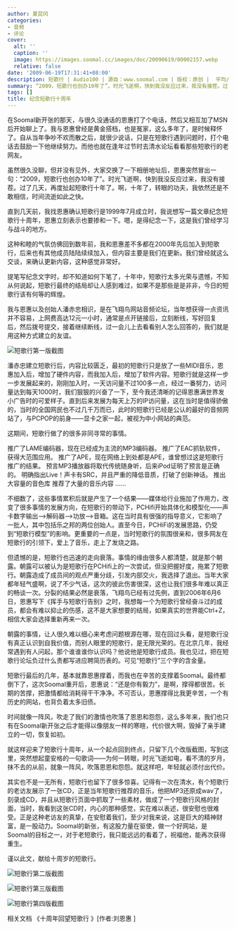 ```yaml
---
author: 夏昆冈
categories:
- 音频
- 评论
cover:
  alt: ''
  caption: ''
  image: https://images.soomal.cc/images/doc/20090619/00002157.webp
  relative: false
date: '2009-06-19T17:31:41+08:00'
description: 短歌行 | Audio100 | 源自：www.soomal.com | 版权：原创 |  平均/总评分：10.00/190
summary: “2009，短歌行也创办10年了”。时光飞逝啊，快到我没反应过来，我没有接茬。过了几天，再度扯起短歌行十年了。啊，十年了，转眼的功夫，我依然还是不敢相信，时间流逝如此之快。直到几天前，我找恩惠确认短歌行是1999年7月成立时，我说想写一篇文章纪念短歌行十周年，恩惠立刻表示也要掺和一下。嗯，是得纪念一下，这是我们曾经学习与战斗的地方。
tags: []
title: 纪念短歌行十周年
---
```


在Soomal新开张的那天，与很久没通话的恩惠打了个电话，然后又相互加了MSN后开始聊上了。我与恩惠曾经是黄金搭档，也是冤家，这么多年了，是时候释怀了。自从当年争吵不欢而散之后，就很少说话，只是在短歌行遇到问题时，打个电话去鼓励一下他继续努力。而他也就在逢年过节时去清水论坛看看那些短歌行的老网友。



虽然很久没聊，但并没有见外，大家交换了一下相册地址后，恩惠突然冒出一句：“2009，短歌行也创办10年了”。时光飞逝啊，快到我没反应过来，我没有接茬。过了几天，再度扯起短歌行十年了。啊，十年了，转眼的功夫，我依然还是不敢相信，时间流逝如此之快。



直到几天前，我找恩惠确认短歌行是1999年7月成立时，我说想写一篇文章纪念短歌行十周年，恩惠立刻表示也要掺和一下。嗯，是得纪念一下，这是我们曾经学习与战斗的地方。



这种和睦的气氛仿佛回到数年前，我和恩惠差不多都在2000年先后加入到短歌行，后来也有其他成员陆陆续续加入，但内容主要是我们在更新。我们曾经就这么交谈，来确认更新内容，这种感觉非常好。



提笔写纪念文字时，却不知道如何下笔了，十年中，短歌行太多光荣与遗憾，不知从何说起，短歌行最终的结局却让人感到难过，如果不是那些是是非非，今日的短歌行该有何等的辉煌。



我与恩惠以及创始人潘赤忠相识，是在飞翔鸟网站音频论坛，当年想获得一点资讯并不容易，上网费高达12元一小时，通常是点开链接后，立刻断线，写好回复后，然后拨号提交，接着继续断线，过一会儿上去看看别人怎么回答的，我们就是用这种方式建立的友谊。



![短歌行第一版截图](https://images.soomal.cc/images/doc/20090619/00002154.webp)



潘赤忠建立短歌行后，内容比较匮乏，最初的短歌行只是放了一些MIDI音乐，恩惠加入后，增加了硬件内容，而我加入后，增加了软件内容。短歌行就是这样一步一步发展起来的，刚刚加入时，一天访问量不过100多一点，经过一番努力，访问量达到每天1000时，我们狠狠的兴奋了一下，至今我还清晰的记得恩惠满世界发小广告时的可爱样子。直到后来发展为每天上万的IP访问量，这在当时是值得骄傲的，当时的全国网民也不过几千万而已，此时的短歌行已经是公认的最好的音频网站了，与PCPOP的前身――显卡之家一起，被视为中小网站的典范。



这期间，短歌行做了的很多非同寻常的事情。



推广了LAME编码器，现在已经成为主流的MP3编码器。
推广了EAC抓轨软件，获得大范围应用。
推广了APE，现在网络上到处都是APE，谁曾想过这是短歌行推广的结果。
预言MP3播放器将取代传统随身听，后来iPod证明了预言是正确的。
明确指出Live！声卡有SRC，并且严重的降低音质，打破了创新神话。
推出大容量的音色库
推荐了大量的音乐内容
……



不细数了，这些事情累积后就是产生了一个结果――媒体给行业施加了作用力，改变了很多事情的发展方向，在短歌行的带动下，PCHifi开始具体化和模型化――声卡数字输出-->解码器-->功放-->音箱。这在当时具有很强的指导意义，它影响了一批人，其中包括乐之邦的两位创始人。直至今日，PCHiFi的发展思路，仍受到“短歌行模型”的影响。更重要的一点是，当时短歌行的氛围很亲和，很多网友在短歌行的引领下，爱上了音乐，走上了发烧之路。



但遗憾的是，短歌行也迅速的走向衰落。事情的缘由很多人都清楚，就是那个朝露。朝露可以被认为是短歌行在PCHifi上的一次尝试，但没把握好度，拖累了短歌行。朝露造成了成员间的观点严重分歧，引发内部交火，我选择了退出。当年大家都年轻气盛啊，说了不少气话，这次的彼此伤害很深，这也让我们很多年难以真正的畅谈一次。分裂的结果必然是衰落，飞翔鸟已经有过先例，直到2006年6月6日，恩惠写下《挥手与短歌行告别》之时，我想每一个为短歌行曾经奋斗过的成员，都会有难以抑止的伤感，这不是大家想要的结局，如果真实的世界能Ctrl+Z，相信大家会选择重新再来一次。



朝露的事情，让人很久难以细心来考虑问题根源在哪，现在回过头看，是短歌行没有真正认识到自我价值，而别人眼里的短歌行，是无限光荣的。在北京几年，我经常遇到有人问起，那个谁谁谁你认识吗？他说他是短歌行成员。我也见过，把在短歌行论坛负过什么责都写进应聘简历表的。可见“短歌行”三个字的含金量。



短歌行最后的几年，基本就靠恩惠撑着，而我也在辛苦的支撑着Soomal。最终都倒下了，这次Soomal重开后，恩惠说：“还是你有毅力”，是啊，撑得都很苦。长期的苦撑，把激情都给消耗得干干净净。不可否认，恩惠撑得比我更辛苦，一个有历史的网站，也背负着太多旧债。



时间就像一阵风，吹走了我们的激情也吹落了恩恩和怨怨，这么多年来，我们也只有在Soomal新开张之后才能得以像朋友一样的寒暄，代价很大啊，毁掉了亲手建立的一切，恢复如初。



就这样迎来了短歌行十周年，从一个起点回到终点，只留下几个改版截图，写到这里，突然想起童安格的一句歌词――为何一转眼，时光飞逝如电，看不清的岁月，抹不去的从前，就象一阵风，吹落恩恩和怨怨。就这样吧，年轻就必须付出代价。



其实也不是一无所有，短歌行也留下了很多惊喜。记得有一次在清水，有个短歌行的老访友展示了一张CD，正是当年短歌行推荐的音乐，他把MP3还原成wav了，刻录成CD，并且从短歌行页面中抓取了一些素材，做成了一个短歌行风格的封面，当时，我看到这张CD时，内心的那种感觉，实在难以表述，很安慰也很难受。正是这种老访友的真挚，在安慰着我们，至少对我来说，这是巨大的精神财富，是一股动力。Soomal的新张，有这股力量在驱使，做一个好网站，是Soomal的目标之一，对于老短歌行，我只能远远的看着了，祝福他，能再次获得重生。



谨以此文，献给十周岁的短歌行。



![短歌行第二版截图](https://images.soomal.cc/images/doc/20090619/00002155.webp)



![短歌行第三版截图](https://images.soomal.cc/images/doc/20090619/00002156.webp)



![短歌行第四版截图](https://images.soomal.cc/images/doc/20090619/00002157.webp)



相关文档
《十周年回望短歌行 》[作者:刘恩惠 ]